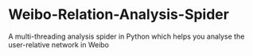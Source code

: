 # Weibo-Relation-Analysis-Spider
A multi-threading analysis spider in Python which helps you analyse the user-relative network in Weibo
